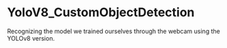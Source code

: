 # YoloV8_CustomObjectDetection
Recognizing the model we trained ourselves through the webcam using the YOLOv8 version.
